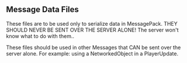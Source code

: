 ﻿## Message Data Files

These files are to be used only to serialize data in MessagePack. 
THEY SHOULD NEVER BE SENT OVER THE SERVER ALONE! The server won't 
know what to do with them..

These files should be used in other Messages that CAN be sent over the 
server alone. For example: using a NetworkedObject in a PlayerUpdate.